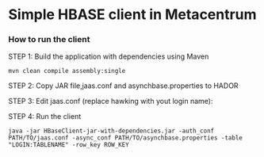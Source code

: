 # Simple HBASE client in Metacentrum 

### How to run the client

STEP 1: Build the application with dependencies using Maven

```Shell
mvn clean compile assembly:single
```

STEP 2: Copy JAR file,jaas.conf and asynchbase.properties to HADOR

STEP 3: Edit jaas.conf (replace hawking with yout login name):

STEP 4: Run the client

```Shell
java -jar HBaseClient-jar-with-dependencies.jar -auth_conf PATH/TO/jaas.conf -async_conf PATH/TO/asynchbase.properties -table "LOGIN:TABLENAME" -row_key ROW_KEY
```


